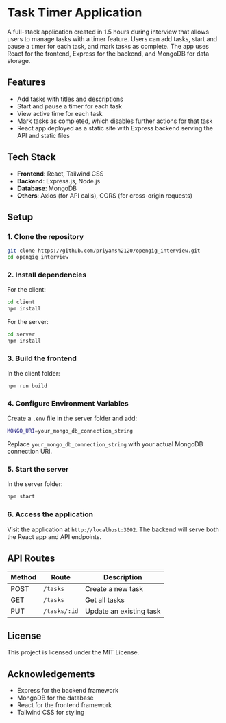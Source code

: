 # Task Timer Application

A full-stack application created in 1.5 hours during interview that allows users to manage tasks with a timer feature. Users can add tasks, start and pause a timer for each task, and mark tasks as complete. The app uses React for the frontend, Express for the backend, and MongoDB for data storage.

## Features

- Add tasks with titles and descriptions
- Start and pause a timer for each task
- View active time for each task
- Mark tasks as completed, which disables further actions for that task
- React app deployed as a static site with Express backend serving the API and static files

## Tech Stack

- **Frontend**: React, Tailwind CSS
- **Backend**: Express.js, Node.js
- **Database**: MongoDB
- **Others**: Axios (for API calls), CORS (for cross-origin requests)

## Setup

### 1. Clone the repository

```bash
git clone https://github.com/priyansh2120/opengig_interview.git
cd opengig_interview
```

### 2. Install dependencies

For the client:
```bash
cd client
npm install
```

For the server:
```bash
cd server
npm install
```

### 3. Build the frontend

In the client folder:
```bash
npm run build
```

### 4. Configure Environment Variables

Create a `.env` file in the server folder and add:
```bash
MONGO_URI=your_mongo_db_connection_string
```

Replace `your_mongo_db_connection_string` with your actual MongoDB connection URI.

### 5. Start the server

In the server folder:
```bash
npm start
```

### 6. Access the application

Visit the application at `http://localhost:3002`. The backend will serve both the React app and API endpoints.

## API Routes

| Method | Route | Description |
|--------|-------|-------------|
| POST | `/tasks` | Create a new task |
| GET | `/tasks` | Get all tasks |
| PUT | `/tasks/:id` | Update an existing task |

## License

This project is licensed under the MIT License.

## Acknowledgements

- Express for the backend framework
- MongoDB for the database
- React for the frontend framework
- Tailwind CSS for styling